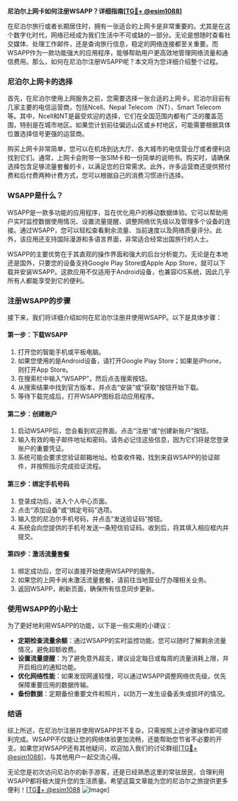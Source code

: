 **尼泊尔上网卡如何注册WSAPP？详细指南[[TG💪+ @esim1088](https://t.me/s/esim1088)]**

在尼泊尔旅行或者长期居住时，拥有一张适合的上网卡是非常重要的。尤其是在这个数字化时代，网络已经成为我们生活中不可或缺的一部分。无论是想随时查看社交媒体、处理工作邮件，还是查询旅行信息，稳定的网络连接都至关重要。而WSAPP作为一款功能强大的应用程序，能够帮助用户更高效地管理网络流量和通信费用。那么，如何在尼泊尔注册WSAPP呢？本文将为您详细介绍整个过程。

### 尼泊尔上网卡的选择

首先，在尼泊尔使用上网服务之前，您需要选择一张合适的上网卡。尼泊尔目前有几家主要的电信运营商，包括Ncell、Nepal Telecom（NT）、Smart Telecom等。其中，Ncell和NT是最受欢迎的选择，它们在全国范围内都有广泛的覆盖范围，特别是在城市地区。如果您计划前往偏远山区或乡村地区，可能需要根据具体位置选择信号更强的运营商。

购买上网卡非常简单，您可以在机场到达大厅、各大城市的电信营业厅或者便利店找到它们。通常，上网卡会附带一张SIM卡和一份简单的说明书。购买时，请确保选择包含足够流量套餐的卡，以满足您的日常需求。此外，许多运营商还提供预付费和后付费两种计费方式，您可以根据自己的消费习惯进行选择。

### WSAPP是什么？

WSAPP是一款多功能的应用程序，旨在优化用户的移动数据体验。它可以帮助用户实时监控数据使用情况、设置流量提醒、调整网络优先级以及管理多个设备的连接。通过WSAPP，您可以轻松查看剩余流量、当前速度以及网络质量评分。此外，该应用还支持国际漫游和多语言界面，非常适合经常出国旅行的人士。

WSAPP的主要优势在于其直观的操作界面和强大的后台分析能力。无论是在本地还是国外，只要您的设备支持Google Play Store或Apple App Store，就可以下载并安装WSAPP。这款应用不仅适用于Android设备，也兼容iOS系统，因此几乎所有人都能享受到它的便利。

### 注册WSAPP的步骤

接下来，我们将详细介绍如何在尼泊尔注册并使用WSAPP。以下是具体步骤：

#### 第一步：下载WSAPP
1. 打开您的智能手机或平板电脑。
2. 如果您使用的是Android设备，请打开Google Play Store；如果是iPhone，则打开App Store。
3. 在搜索栏中输入“WSAPP”，然后点击搜索按钮。
4. 从搜索结果中找到官方版本，并点击“安装”或“获取”按钮开始下载。
5. 等待下载完成后，打开WSAPP图标启动应用程序。

#### 第二步：创建账户
1. 启动WSAPP后，您会看到欢迎界面。点击“注册”或“创建新账户”按钮。
2. 输入有效的电子邮件地址和密码。请务必记住这些信息，因为它们将是您登录账户的重要凭证。
3. 系统可能会要求您验证邮箱地址。检查收件箱，找到来自WSAPP的验证邮件，并按照指示完成验证流程。

#### 第三步：绑定手机号码
1. 登录成功后，进入个人中心页面。
2. 点击“添加设备”或“绑定号码”选项。
3. 输入您的尼泊尔手机号码，并点击“发送验证码”按钮。
4. 系统会向您提供的手机号发送一条短信验证码。收到后，将其填入相应框内并提交。

#### 第四步：激活流量套餐
1. 绑定成功后，您可以直接开始使用WSAPP的服务。
2. 如果您的上网卡尚未激活流量套餐，请前往当地营业厅办理相关业务。
3. 返回WSAPP，刷新页面，确保所有信息同步更新。

### 使用WSAPP的小贴士

为了更好地利用WSAPP的功能，以下是一些实用的小建议：

- **定期检查流量余额**：通过WSAPP的实时监控功能，您可以随时了解剩余流量情况，避免超额收费。
- **设置流量提醒**：为了避免意外超支，建议设定每日或每周的流量消耗上限，并开启相应的通知功能。
- **优化网络性能**：如果发现网速较慢，可以通过WSAPP调整网络优先级，优先保障重要应用的数据传输。
- **备份数据**：定期备份重要文件和照片，以防万一发生设备丢失或损坏的情况。

### 结语

综上所述，在尼泊尔注册并使用WSAPP并不复杂，只需按照上述步骤操作即可顺利完成。WSAPP不仅能让您的网络体验更加流畅，还能帮助您节省不必要的开支。如果您对WSAPP还有其他疑问，欢迎加入我们的讨论群组[[TG💪+ @esim1088](https://t.me/s/esim1088)]，与其他用户一起交流心得。

无论您是初次访问尼泊尔的新手游客，还是已经熟悉这里的常驻居民，合理利用WSAPP都将极大提升您的生活质量。希望这篇文章能为您的尼泊尔之旅提供更多便利！[[TG💪+ @esim1088](https://t.me/s/esim1088) ![Image](https://i.postimg.cc/4NQfJmqS/Snipaste-2025-05-13-00-14-12.png)]